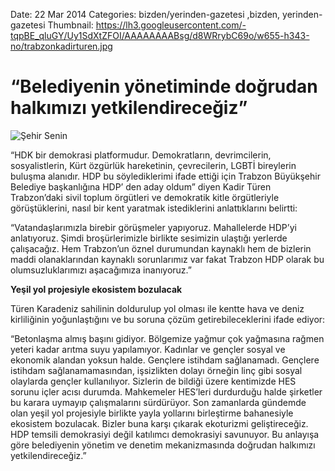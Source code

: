 Date: 22 Mar 2014
Categories: bizden/yerinden-gazetesi ,bizden, yerinden-gazetesi
Thumbnail: https://lh3.googleusercontent.com/-tqpBE_qluGY/Uy1SdXtZFOI/AAAAAAAABsg/d8WRrybC69o/w655-h343-no/trabzonkadirturen.jpg


# “Belediyenin yönetiminde doğrudan halkımızı yetkilendireceğiz”

![Şehir Senin](https://lh3.googleusercontent.com/-tqpBE_qluGY/Uy1SdXtZFOI/AAAAAAAABsg/d8WRrybC69o/w655-h343-no/trabzonkadirturen.jpg)

“HDK bir demokrasi platformudur. Demokratların, devrimcilerin, sosyalistlerin, Kürt özgürlük hareketinin, çevrecilerin, LGBTİ bireylerin buluşma alanıdır. HDP bu söylediklerimi ifade ettiği için Trabzon Büyükşehir Belediye başkanlığına HDP’ den aday oldum” diyen Kadir Türen Trabzon’daki sivil toplum örgütleri ve demokratik kitle örgütleriyle görüştüklerini, nasıl bir kent yaratmak istediklerini anlattıklarını belirtti:

“Vatandaşlarımızla birebir görüşmeler yapıyoruz. Mahallelerde HDP’yi anlatıyoruz. Şimdi broşürlerimizle birlikte sesimizin ulaştığı yerlerde çalışacağız. Hem Trabzon’un öznel durumundan kaynaklı hem de bizlerin maddi olanaklarından kaynaklı sorunlarımız var fakat Trabzon HDP olarak bu olumsuzluklarımızı aşacağımıza inanıyoruz.”

**Yeşil yol projesiyle ekosistem bozulacak**

Türen Karadeniz sahilinin doldurulup yol olması ile kentte hava ve deniz kirliliğinin yoğunlaştığını ve bu soruna çözüm getirebileceklerini ifade ediyor: 

“Betonlaşma almış başını gidiyor. Bölgemize yağmur çok yağmasına rağmen yeteri kadar arıtma suyu yapılamıyor. Kadınlar ve gençler sosyal ve ekonomik alandan yoksun halde. Gençlere istihdam sağlanamadı. Gençlere istihdam sağlanamamasından, işsizlikten dolayı örneğin linç gibi sosyal olaylarda gençler kullanılıyor. Sizlerin de bildiği üzere kentimizde HES sorunu içler acısı durumda. Mahkemeler HES’leri durdurduğu halde şirketler bu karara uymayıp çalışmalarını sürdürüyor. Son zamanlarda gündemde olan yeşil yol projesiyle birlikte yayla yollarını birleştirme bahanesiyle ekosistem bozulacak. Bizler buna karşı çıkarak ekoturizmi geliştireceğiz. HDP temsili demokrasiyi değil katılımcı demokrasiyi savunuyor. Bu anlayışa göre belediyenin yönetim ve denetim mekanizmasında doğrudan halkımızı yetkilendireceğiz.”
